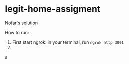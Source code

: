 # legit-home-assigment

Nofar's solution

How to run:

1. First start ngrok: in your terminal, run `ngrok http 3001`
2. 
 
s
